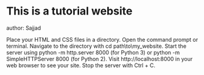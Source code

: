 # This is a tutorial website <br>
author: Sajjad

Place your HTML and CSS files in a directory.
Open the command prompt or terminal.
Navigate to the directory with cd path\to\my_website.
Start the server using python -m http.server 8000 (for Python 3) or python -m SimpleHTTPServer 8000 (for Python 2).
Visit http://localhost:8000 in your web browser to see your site.
Stop the server with Ctrl + C.
